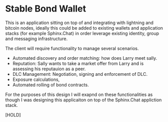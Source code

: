 # Stable Bond Wallet

This is an application sitting on top of and integrating with lightning and bitcoin nodes, ideally this could be added to existing wallets and application stacks (for example Sphinx.Chat) in order leverage existing identity, group and messaging infrastructure.

The client will require functionality to manage several scenarios.

* Automated discovery and order matching: how does Larry meet sally.   
* Reputation: Sally wants to take a market offer from Larry and is assessing his reputauion as a peer. 
* DLC Management: Negotiation, signing and enforcement of DLC.
* Exposure calculations, 
* Automated rolling of bond contracts. 

For the purposes of this design I will exapnd on these functionalities as though I was designing this applicaiton on top of the Sphinx.Chat appliction stack. 

[HOLD]
